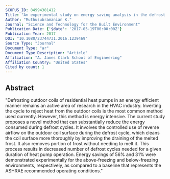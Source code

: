```yaml
---
SCOPUS_ID: 84994381412
Title: "An experimental study on energy saving analysis in the defrost cycle of residential heat pumps with the use of reverse air flow during defrost"
Author: "Muthusubramanian K."
Journal: "Science and Technology for the Built Environment"
Publication Date: {'$date': '2017-05-19T00:00:00Z'}
Publication Year: 2017
DOI: "10.1080/23744731.2016.1239469"
Source Type: "Journal"
Document Type: "ar"
Document Type Description: "Article"
Affiliation: "A. James Clark School of Engineering"
Affiliation Country: "United States"
Cited by count: 1
---
```


## Abstract
"Defrosting outdoor coils of residential heat pumps in an energy efficient manner remains an active area of research in the HVAC industry. Inverting the cycle to reject heat from the outdoor coils is the most common method used currently. However, this method is energy intensive. The current study proposes a novel method that can substantially reduce the energy consumed during defrost cycles. It involves the controlled use of reverse airflow on the outdoor coil surface during the defrost cycle, which cleans the coil surface more thoroughly by improving the draining of the melted frost. It also removes portion of frost without needing to melt it. This process results in decreased number of defrost cycles needed for a given duration of heat pump operation. Energy savings of 56% and 31% were demonstrated experimentally for the above-freezing and below-freezing environments, respectively, as compared to a baseline that represents the ASHRAE recommended operating conditions."
